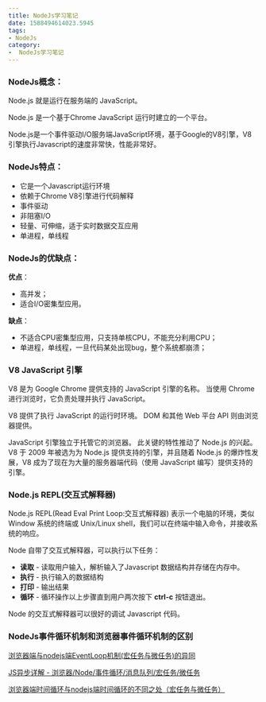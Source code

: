 ```yaml
---
title: NodeJs学习笔记
date: 1588494614023.5945
tags:
- NodeJs
category:
-  NodeJs学习笔记
---
```


### NodeJs概念：

Node.js 就是运行在服务端的 JavaScript。

Node.js 是一个基于Chrome JavaScript 运行时建立的一个平台。

Node.js是一个事件驱动I/O服务端JavaScript环境，基于Google的V8引擎，V8引擎执行Javascript的速度非常快，性能非常好。

### NodeJs特点：

- 它是一个Javascript运行环境
- 依赖于Chrome V8引擎进行代码解释
- 事件驱动
- 非阻塞I/O
- 轻量、可伸缩，适于实时数据交互应用
- 单进程，单线程

### NodeJs的优缺点：

**优点**：

- 高并发；
- 适合I/O密集型应用。

**缺点**：

- 不适合CPU密集型应用，只支持单核CPU，不能充分利用CPU；
- 单进程，单线程，一旦代码某处出现bug，整个系统都崩溃；

### V8 JavaScript 引擎

V8 是为 Google Chrome 提供支持的 JavaScript 引擎的名称。 当使用 Chrome 进行浏览时，它负责处理并执行 JavaScript。

V8 提供了执行 JavaScript 的运行时环境。 DOM 和其他 Web 平台 API 则由浏览器提供。

JavaScript 引擎独立于托管它的浏览器。 此关键的特性推动了 Node.js 的兴起。 V8 于 2009 年被选为为 Node.js 提供支持的引擎，并且随着 Node.js 的爆炸性发展，V8 成为了现在为大量的服务器端代码（使用 JavaScript 编写）提供支持的引擎。

### Node.js REPL(交互式解释器)

Node.js REPL(Read Eval Print Loop:交互式解释器) 表示一个电脑的环境，类似 Window 系统的终端或 Unix/Linux shell，我们可以在终端中输入命令，并接收系统的响应。

Node 自带了交互式解释器，可以执行以下任务：

- **读取** - 读取用户输入，解析输入了Javascript 数据结构并存储在内存中。
- **执行** - 执行输入的数据结构
- **打印** - 输出结果
- **循环** - 循环操作以上步骤直到用户两次按下 **ctrl-c** 按钮退出。

Node 的交互式解释器可以很好的调试 Javascript 代码。













### NodeJs事件循环机制和浏览器事件循环机制的区别

[浏览器端与nodejs端EventLoop机制(宏任务与微任务)的异同](https://blog.csdn.net/qq_39989929/article/details/89109937)

[JS异步详解 - 浏览器/Node/事件循环/消息队列/宏任务/微任务](https://segmentfault.com/a/1190000018951319)

[浏览器端时间循环与nodejs端时间循环的不同之处（宏任务与微任务）](http://www.manongjc.com/article/105408.html)
